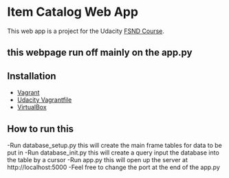 # Item Catalog Web App
This web app is a project for the Udacity [FSND Course](https://www.udacity.com/course/full-stack-web-developer-nanodegree--nd008).
## this webpage run off mainly on the app.py
## Installation
- [Vagrant](https://www.vagrantup.com/)
- [Udacity Vagrantfile](https://github.com/udacity/fullstack-nanodegree-vm)
- [VirtualBox](https://www.virtualbox.org/wiki/Downloads)

## How to run this
-Run database_setup.py this will create the main frame tables for data to be put in
-Run database_init.py this will create a query input the database into the table by a cursor
-Run app.py this will open up the server at http://localhost:5000
-Feel free to change the port at the end of the app.py
